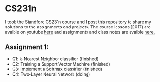 # CS231n

I took the Standford CS231n course and I post this repository to share my solutions to the assignments and projects. 
The course lessons (2017) are avaible on youtube [here](https://www.youtube.com/playlist?list=PLf7L7Kg8_FNxHATtLwDceyh72QQL9pvpQ) and assignments and class notes are avaible [here.](https://cs231n.github.io/)

## Assignment 1:
- Q1: k-Nearest Neighbor classifier (finished)
- Q2: Training a Support Vector Machine (finished)
- Q3: Implement a Softmax classifier (finished)
- Q4: Two-Layer Neural Network (doing)
